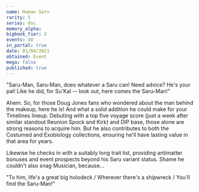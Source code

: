 ```yaml
---
name: Human Saru
rarity: 5
series: dsc
memory_alpha:
bigbook_tier: 2
events: 48
in_portal: true
date: 01/04/2021
obtained: Event
mega: false
published: true
---
```


"Saru-Man, Saru-Man, does whatever a Saru can! Need advice? He's your pal! Like he did, for Su'Kal -- look out, here comes the Saru-Man!"

Ahem. So, for those Doug Jones fans who wondered about the man behind the makeup, here he is! And what a solid addition he could make for your Timelines lineup. Debuting with a top five voyage score (just a week after similar standout Reunion Spock and Kirk) and DIP base, those alone are strong reasons to acquire him. But he also contributes to both the Costumed and Exobiology collections, ensuring he'll have lasting value in that area for years.

Likewise he checks in with a suitably long trait list, providing antimatter bonuses and event prospects beyond his Saru variant status. Shame he couldn't also snag Musician, because...

"To him, life's a great big holodeck / Wherever there's a shipwreck / You'll find the Saru-Man!"
